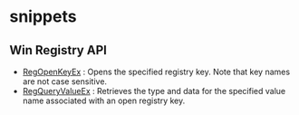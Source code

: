 # snippets

## Win Registry API
* [RegOpenKeyEx](https://docs.microsoft.com/en-us/windows/win32/api/winreg/nf-winreg-regopenkeyexa) : Opens the specified registry key. Note that key names are not case sensitive.
* [RegQueryValueEx](https://docs.microsoft.com/en-us/windows/win32/api/winreg/nf-winreg-regqueryvalueexa) : Retrieves the type and data for the specified value name associated with an open registry key.
